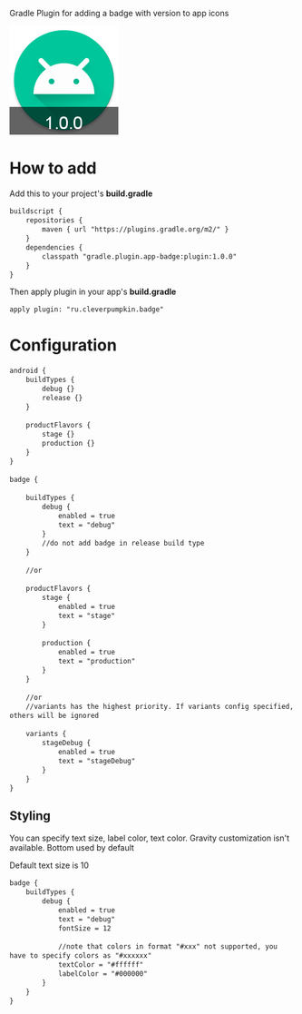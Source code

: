 Gradle Plugin for adding a badge with version to app icons

![alt text](img/ic_launcher_round.png)

# How to add
Add this to your project's **build.gradle**
```
buildscript {
    repositories {
        maven { url "https://plugins.gradle.org/m2/" }
    }
    dependencies {
        classpath "gradle.plugin.app-badge:plugin:1.0.0"
    }
}
```
Then apply plugin in your app's **build.gradle**
```
apply plugin: "ru.cleverpumpkin.badge"
```

# Configuration

```
android {
    buildTypes {
        debug {}
        release {}
    }

    productFlavors {
        stage {}
        production {}
    }
}

badge {

    buildTypes {
        debug {
            enabled = true
            text = "debug"
        }
        //do not add badge in release build type
    }

    //or

    productFlavors {
        stage {
            enabled = true
            text = "stage"
        }

        production {
            enabled = true
            text = "production"
        }
    }

    //or
    //variants has the highest priority. If variants config specified, others will be ignored

    variants {
        stageDebug {
            enabled = true
            text = "stageDebug"
        }
    }
}
```

## Styling
You can specify text size, label color, text color.
Gravity customization isn't available. Bottom used by default

Default text size is 10

```
badge {
    buildTypes {
        debug {
            enabled = true
            text = "debug"
            fontSize = 12
            
            //note that colors in format "#xxx" not supported, you have to specify colors as "#xxxxxx"
            textColor = "#ffffff"
            labelColor = "#000000"
        }
    }
}
```